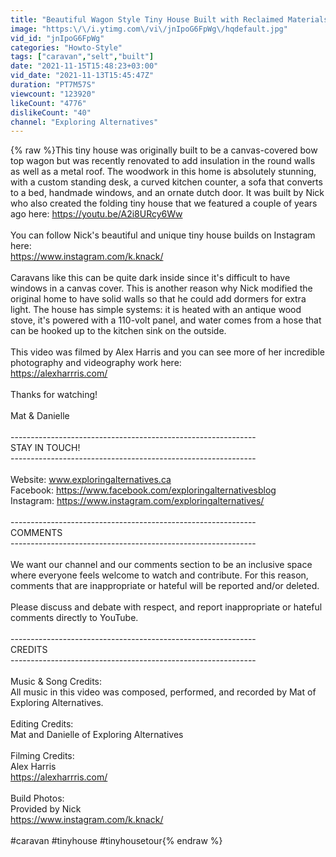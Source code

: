 ```yaml
---
title: "Beautiful Wagon Style Tiny House Built with Reclaimed Materials"
image: "https:\/\/i.ytimg.com\/vi\/jnIpoG6FpWg\/hqdefault.jpg"
vid_id: "jnIpoG6FpWg"
categories: "Howto-Style"
tags: ["caravan","selt","built"]
date: "2021-11-15T15:48:23+03:00"
vid_date: "2021-11-13T15:45:47Z"
duration: "PT7M57S"
viewcount: "123920"
likeCount: "4776"
dislikeCount: "40"
channel: "Exploring Alternatives"
---
```

{% raw %}This tiny house was originally built to be a canvas-covered bow top wagon but was recently renovated to add insulation in the round walls as well as a metal roof.  The woodwork in this home is absolutely stunning, with a custom standing desk, a curved kitchen counter, a sofa that converts to a bed, handmade windows, and an ornate dutch door.  It was built by Nick who also created the folding tiny house that we featured a couple of years ago here: <a rel="nofollow" target="blank" href="https://youtu.be/A2i8URcy6Ww">https://youtu.be/A2i8URcy6Ww</a><br /><br />You can follow Nick's beautiful and unique tiny house builds on Instagram here:<br /><a rel="nofollow" target="blank" href="https://www.instagram.com/k.knack/">https://www.instagram.com/k.knack/</a><br /><br />Caravans like this can be quite dark inside since it's difficult to have windows in a canvas cover.  This is another reason why Nick modified the original home to have solid walls so that he could add dormers for extra light.  The house has simple systems: it is heated with an antique wood stove, it's powered with a 110-volt panel, and water comes from a hose that can be hooked up to the kitchen sink on the outside.<br /><br />This video was filmed by Alex Harris and you can see more of her incredible photography and videography work here:<br /><a rel="nofollow" target="blank" href="https://alexharrris.com/">https://alexharrris.com/</a><br /><br />Thanks for watching!<br /><br />Mat &amp; Danielle<br /><br />-------------------------------------------------------------<br />STAY IN TOUCH!<br />-------------------------------------------------------------<br /><br />Website: www.exploringalternatives.ca<br />Facebook: <a rel="nofollow" target="blank" href="https://www.facebook.com/exploringalternativesblog">https://www.facebook.com/exploringalternativesblog</a><br />Instagram: <a rel="nofollow" target="blank" href="https://www.instagram.com/exploringalternatives/">https://www.instagram.com/exploringalternatives/</a><br /><br />-------------------------------------------------------------<br />COMMENTS<br />-------------------------------------------------------------<br /><br />We want our channel and our comments section to be an inclusive space where everyone feels welcome to watch and contribute.  For this reason, comments that are inappropriate or hateful will be reported and/or deleted.<br /><br />Please discuss and debate with respect, and report inappropriate or hateful comments directly to YouTube.<br /><br />-------------------------------------------------------------<br />CREDITS<br />-------------------------------------------------------------<br /><br />Music &amp; Song Credits: <br />All music in this video was composed, performed, and recorded by Mat of Exploring Alternatives.<br /><br />Editing Credits:<br />Mat and Danielle of Exploring Alternatives<br /><br />Filming Credits:<br />Alex Harris<br /><a rel="nofollow" target="blank" href="https://alexharrris.com/">https://alexharrris.com/</a><br /><br />Build Photos:<br />Provided by Nick<br /><a rel="nofollow" target="blank" href="https://www.instagram.com/k.knack/">https://www.instagram.com/k.knack/</a> <br /><br />#caravan #tinyhouse #tinyhousetour{% endraw %}
